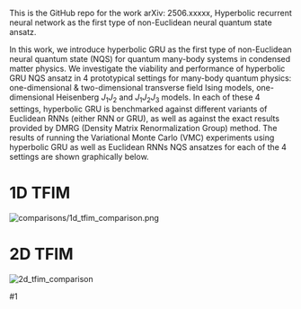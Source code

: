 This is the GitHub repo for the work arXiv: 2506.xxxxx, Hyperbolic recurrent neural network
as the first type of non-Euclidean neural quantum state ansatz. 

In this work, we introduce hyperbolic GRU as the first type of non-Euclidean neural quantum state (NQS) for quantum many-body systems in condensed matter physics. 
We investigate the viability and performance of hyperbolic GRU NQS ansatz in 4 prototypical settings for many-body quantum physics: one-dimensional & two-dimensional transverse field Ising models, 
one-dimensional Heisenberg $J_1J_2$ and $J_1J_2J_3$ models. In each of these 4 settings, hyperbolic GRU is benchmarked against different variants of Euclidean RNNs (either RNN or 
GRU), as well as against the exact results provided by DMRG (Density Matrix Renormalization Group) method. The results of running the Variational Monte Carlo (VMC) experiments using hyperbolic GRU as well as Euclidean RNNs NQS ansatzes for each of the 4 settings are shown graphically below. 

# 1D TFIM

![comparisons/1d_tfim_comparison.png](https://github.com/user-attachments/assets/96c998b7-5690-4353-8039-67ffae448076)

# 2D TFIM

![2d_tfim_comparison](https://github.com/user-attachments/assets/83d72645-6544-4519-b8ef-10d578a87a38)

#1
